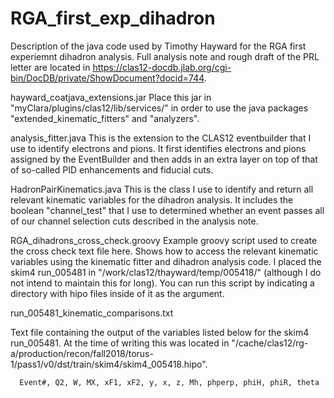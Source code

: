 # RGA_first_exp_dihadron

Description of the java code used by Timothy Hayward for the RGA first experiemnt dihadron analysis. Full analysis note and rough draft of the PRL letter are located in https://clas12-docdb.jlab.org/cgi-bin/DocDB/private/ShowDocument?docid=744. 

   hayward_coatjava_extensions.jar
Place this jar in "myClara/plugins/clas12/lib/services/" in order to use the java packages "extended_kinematic_fitters" and "analyzers".

   analysis_fitter.java
This is the extension to the CLAS12 eventbuilder that I use to identify electrons and pions. It first identifies electrons and pions assigned by the EventBuilder and then adds in an extra layer on top of that of so-called PID enhancements and fiducial cuts.

   HadronPairKinematics.java
This is the class I use to identify and return all relevant kinematic variables for the dihadron analysis. It includes the boolean "channel_test" that I use to determined whether an event passes all of our channel selection cuts described in the analysis note. 

   RGA_dihadrons_cross_check.groovy
Example groovy script used to create the cross check text file here. Shows how to access the relevant kinematic variables using the kinematic fitter and dihadron analysis code. I placed the skim4 run_005481 in "/work/clas12/thayward/temp/005418/" (although I do not intend to maintain this for long). You can run this script by indicating a directory with hipo files inside of it as the argument.

   run_005481_kinematic_comparisons.txt
   
Text file containing the output of the variables listed below for the skim4 run_005481. At the time of writing this was located in "/cache/clas12/rg-a/production/recon/fall2018/torus-1/pass1/v0/dst/train/skim4/skim4_005418.hipo". 

      Event#, Q2, W, MX, xF1, xF2, y, x, z, Mh, phperp, phiH, phiR, theta

